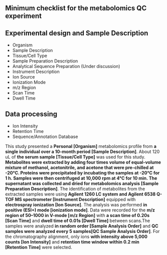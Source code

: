 ## Minimum checklist for the metabolomics QC experiment

## Experimental design and Sample Description

- Organism
- Sample Description
- Tissue/Cell Type
- Sample Preparation Description
- Analytical Sequence Preparation (Under discussion)
- Instrument Description
- Ion Source
- Ionization Mode
- m/z Region
- Scan Time
- Dwell Time

## Data processing

- Ion Intensity
- Retention Time
- Sequence/Annotation Database

This study presented a **Personal [Organism]** metabolomics profile from **a single individual over a 10-month period [Sample Description]**. About 120 uL of **the serum sample [Tissue/Cell Type]** was used for this study. **Metabolites were extracted by adding four times volume of equal-volume mixture of methanol, acetonitrile, and acetone that were pre-chilled at -20°C. Proteins were precipitated by incubating the samples at -20°C for 1 h. Samples were then centrifuged at 10,000 rpm at 4°C for 10 min. The supernatant was collected and dried for metabolomics analysis [Sample Preparation Description]**. The identification of metabolites from the extracted samples were using **Agilent 1260 LC system and Agilent 6538 Q-TOF MS spectrometer [Instrument Description]** equipped with **electrospray ionization [Ion Source]**. The analysis was performed **in positive (ESI+) mode [ionization mode]**. Data were recorded for the **m/z region of 50–1000 in V-mode [m/z Region]** with **a scan time of 0.20s [Scan Time]** and **dwell time of 0.01s [Dwell Time]** between scans.The samples were analyzed **in random order [Sample Analysis Order]** and **QC samples were analyzed every 5 samples[QC Sample Analysis Order]**. For the chromatography alignment, only ions **with intensity above 5,000 counts [Ion Intensity]** and **retention time window within 0.2 min [Retention Time]** were selected.  
